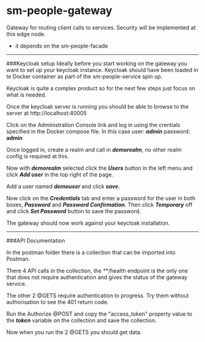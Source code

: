 # sm-people-gateway

Gateway for routing client calls to services.  Security will be implemented at this edge node.
* it depends on the sm-people-facade

---
###Keycloak setup
Ideally before you start working on the gateway you want to set up your keycloak instance. Keycloak should have been loaded in te Docker container as part of the sm-people-service spin up.

Keycloak is quite a complex product so for the next few steps just focus on what is needed.

Once the keycloak server is running you should be able to browse to the server at http://localhost:40005

Click on the Administration Console link and log in using the crentials specified in the Docker compose file.  In this case user: ***admin*** password: **admin**

Once logged in, create a realm and call in ***demorealm***, no other realm config is required at this.

Now with ***demorealm*** selected click the ***Users*** button in the left menu and click ***Add user*** in the top right of the page.

Add a user named ***demouser*** and click ***save***.

Now click on the ***Credentials*** tab and enter a password for the user in both boxes,  ***Password*** and ***Password Confirmation***.  Then click ***Temporary*** off and click ***Set Password*** button to save the password.  

The gateway should now work against your keycloak installation.

---
###API Documentation

In the postman folder there is a collection that can be imported into Postman.

There 4 API calls in the collection, the **/health endpoint is the only one that does not require authentication and gives the status of the gateway service.

The other 2 @GETS require authentication to progress. Try them without authorisation to see the 401 return code. 

Run the Authorize @POST and copy the "access_token" property value to the ***token*** variable on the collection and save the collection.

Now when you run the 2 @GETS you should get data.
